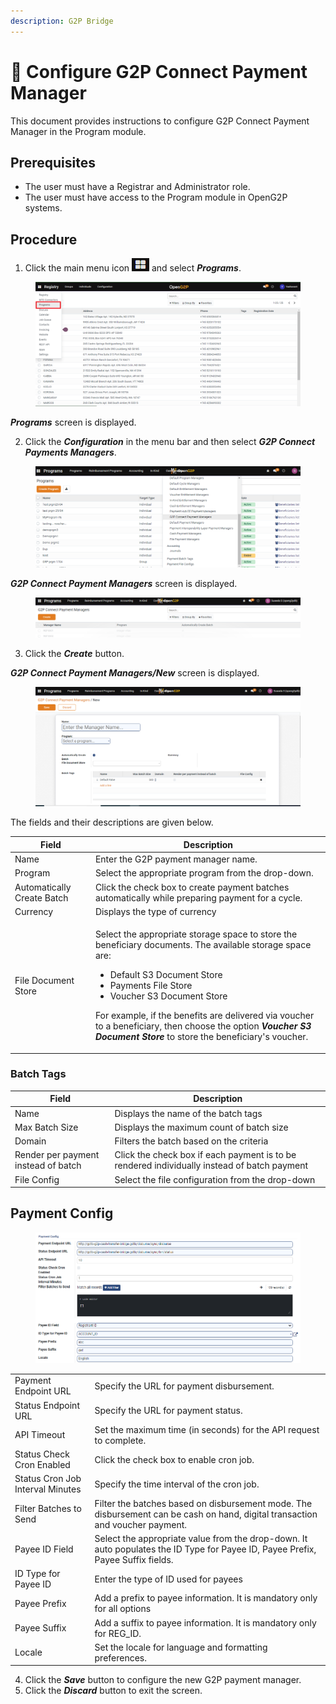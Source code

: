 ```yaml
---
description: G2P Bridge
---
```


# 📔 Configure G2P Connect Payment Manager

This document provides instructions to configure G2P Connect Payment Manager in the Program module.

## Prerequisites

* The user must have a Registrar and Administrator role.
* The user must have access to the Program module in OpenG2P systems.

## Procedure

1. Click the main menu icon ![](../../.gitbook/assets/main-menu.png) and select _**Programs**_.

<figure><img src="../../.gitbook/assets/menu-program.png" alt=""><figcaption></figcaption></figure>

_**Programs**_ screen is displayed.

2. Click the _**Configuration**_ in the menu bar and then select _**G2P Connect Payments Managers**_.

<figure><img src="../../.gitbook/assets/g2p-connect-payment-mngrs.png" alt=""><figcaption></figcaption></figure>

_**G2P Connect Payment Managers**_ screen is displayed.

<figure><img src="../../.gitbook/assets/g2p-connect-payment-mngrs-screen.png" alt=""><figcaption></figcaption></figure>

3. Click the _**Create**_ button.

_**G2P Connect Payment Managers/New**_ screen is displayed.

<figure><img src="../../.gitbook/assets/g2p-connect-payment-mngrs-new.png" alt=""><figcaption></figcaption></figure>

The fields and their descriptions are given below.

| Field                      | Description                                                                                                                                                                                                                                                                                                                                                                                                                |
| -------------------------- | -------------------------------------------------------------------------------------------------------------------------------------------------------------------------------------------------------------------------------------------------------------------------------------------------------------------------------------------------------------------------------------------------------------------------- |
| Name                       | Enter the G2P payment manager name.                                                                                                                                                                                                                                                                                                                                                                                        |
| Program                    | Select the appropriate program from the drop-down.                                                                                                                                                                                                                                                                                                                                                                         |
| Automatically Create Batch | Click the check box to create payment batches automatically while preparing payment for a cycle.                                                                                                                                                                                                                                                                                                                           |
| Currency                   | Displays the type of currency                                                                                                                                                                                                                                                                                                                                                                                              |
| File Document Store        | <p>Select the appropriate storage space to store the beneficiary documents. The available storage space are: </p><ul><li>Default S3 Document Store</li><li>Payments File Store</li><li>Voucher S3 Document Store</li></ul><p>For example, if the benefits are delivered via voucher to a beneficiary, then choose the option <em><strong>Voucher S3 Document Store</strong></em> to store the beneficiary's voucher.  </p> |

### Batch Tags

| Field                               | Description                                                                                 |
| ----------------------------------- | ------------------------------------------------------------------------------------------- |
| Name                                | Displays the name of the batch tags                                                         |
| Max Batch Size                      | Displays the maximum count of batch size                                                    |
| Domain                              | Filters the batch based on the criteria                                                     |
| Render per payment instead of batch | Click the check box if each payment is to be rendered individually instead of batch payment |
| File Config                         | Select the file configuration from the drop-down                                            |

## Payment Config



<figure><img src="../../.gitbook/assets/payment-config.png" alt=""><figcaption></figcaption></figure>

|                                  |                                                                                                                                 |
| -------------------------------- | ------------------------------------------------------------------------------------------------------------------------------- |
| Payment Endpoint URL             | Specify the URL for payment disbursement.                                                                                       |
| Status Endpoint URL              | Specify the URL for payment status.                                                                                             |
| API Timeout                      | Set the maximum time (in seconds) for the API request to complete.                                                              |
| Status Check Cron Enabled        | Click the check box to enable cron job.                                                                                         |
| Status Cron Job Interval Minutes | Specify the time interval of the cron job.                                                                                      |
| Filter Batches to Send           | Filter the batches based on disbursement mode. The disbursement can be cash on hand, digital transaction and voucher payment.   |
| Payee ID Field                   | Select the appropriate value from the drop-down. It auto populates the ID Type for Payee ID, Payee Prefix, Payee Suffix fields. |
| ID Type for Payee ID             | Enter the type of ID used for payees                                                                                            |
| Payee Prefix                     | Add a prefix to payee information. It is mandatory only for all options                                                         |
| Payee Suffix                     | Add a suffix to payee information. It is mandatory only for REG\_ID.                                                            |
| Locale                           | Set the locale for language and formatting preferences.                                                                         |

4. Click the _**Save**_ button to configure the new G2P payment manager.
5. Click the _**Discard**_ button to exit the screen.
